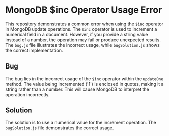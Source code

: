 # MongoDB $inc Operator Usage Error
This repository demonstrates a common error when using the `$inc` operator in MongoDB update operations.  The `$inc` operator is used to increment a numerical field in a document. However, if you provide a string value instead of a number, the operation may fail or produce unexpected results.
The `bug.js` file illustrates the incorrect usage, while `bugSolution.js` shows the correct implementation.
## Bug
The bug lies in the incorrect usage of the `$inc` operator within the `updateOne` method. The value being incremented ('1') is enclosed in quotes, making it a string rather than a number. This will cause MongoDB to interpret the operation incorrectly.
## Solution
The solution is to use a numerical value for the increment operation. The `bugSolution.js` file demonstrates the correct usage.

